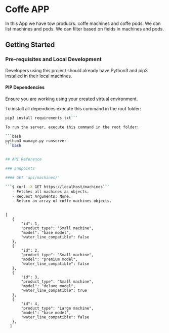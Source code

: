 # Coffe APP

In this App we have tow producrs. coffe machines and coffe pods.
We can list machines and pods.
We can filter based on fields in machines and pods.

## Getting Started
### Pre-requisites and Local Development

Developers using this project should already have Python3 and pip3 installed in their local machines.

#### PIP Dependencies

Ensure you are working using your created virtual environment.

To install all dependices execute this command in the root folder:

```bash
pip3 install requirements.txt```

To run the server, execute this command in the root folder:

```bash
python3 manage.py runserver
```bash


## API Reference

### Endpoints

#### GET 'api/machines/'

```$ curl -X GET https://localhost/machines```
   - Fetches all machines as objects.  
   - Request Arguments: None.
   - Return an array of coffe machines objects.
   
```
    [
       {
           "id": 1,
           "product_type": "Small machine",
           "model": "base model",
           "water_line_compatible": false
       },
       {
           "id": 2,
           "product_type": "Small machine",
           "model": "premium model",
           "water_line_compatible": false
       },
       {
           "id": 3,
           "product_type": "Small machine",
           "model": "deluxe model",
           "water_line_compatible": true
       },
       {
           "id": 4,
           "product_type": "Large machine",
           "model": "base model",
           "water_line_compatible": false
       },
      ]
```

